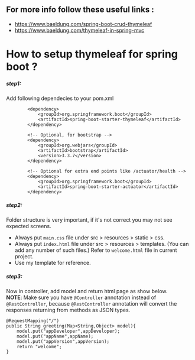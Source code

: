 ## For more info follow these useful links : 
- https://www.baeldung.com/spring-boot-crud-thymeleaf
- https://www.baeldung.com/thymeleaf-in-spring-mvc

# How to setup thymeleaf for spring boot ?

##### step1:
Add following dependecies to your pom.xml

```
        <dependency>
            <groupId>org.springframework.boot</groupId>
            <artifactId>spring-boot-starter-thymeleaf</artifactId>
        </dependency>

        <!-- Optional, for bootstrap -->
        <dependency>
            <groupId>org.webjars</groupId>
            <artifactId>bootstrap</artifactId>
            <version>3.3.7</version>
        </dependency>
        
        <!-- Optional for extra end points like /actuator/health -->
        <dependency>
            <groupId>org.springframework.boot</groupId>
            <artifactId>spring-boot-starter-actuator</artifactId>
        </dependency>
```
##### step2:
Folder structure is very important, if it's not correct you may not see expected screens.

- Always put `main.css` file under src > resources > static > css.
- Always put `index.html` file under src > resources > templates. (You can add any number of such files.) Refer to `welcome.html` file in current project.
- Use my template for reference.
##### step3:

Now in controller, add model and return html page as show below.  
**NOTE**: Make sure you have `@Controller` annotation instead of `@RestController`, because `@RestController` annotation will convert the responses returning from methods as JSON types.

    @RequestMapping("/")
    public String greeting(Map<String,Object> model){
        model.put("appDeveloper",appDeveloper);
        model.put("appName",appName);
        model.put("appVersion",appVersion);
        return "welcome";
    }
